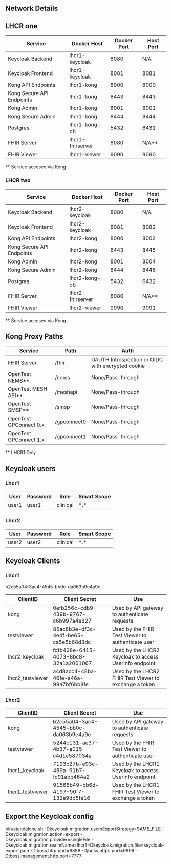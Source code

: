 ## Network Details 

## LHCR one

| Service | Docker Host | Docker Port | Host Port|
|---------|-------------|-------------|-----------|
| Keycloak Backend | lhcr1-keycloak | 8080 | N/A|
| Keycloak Frontend | lhcr1-keycloak | 8081 | 8081|  
| Kong API Endpoints | lhcr1-kong | 8000 | 8000 | 
| Kong Secure API Endpoints | lhcr1-kong | 8443 | 8443 |
| Kong Admin | lhcr1-kong | 8001 | 8001|
| Kong Secure Admin | lhcr1-kong | 8444 | 8444 |
| Postgres   | lhcr1-kong-db | 5432 | 6431|
| FHIR Server| lhcr1-fhirserver | 8080 | N/A** |
| FHIR Viewer | lhcr1-viewer | 9090 | 9090 |

** Service accesed via Kong

### LHCR two

| Service | Docker Host | Docker Port | Host Port|
|---------|-------------|-------------|-----------|
| Keycloak Backend | lhcr2-keycloak | 8080 | N/A| 
| Keycloak Frontend | lhcr2-keycloak | 8081 | 8082| 
| Kong API Endpoints | lhcr2-kong | 8000 | 8002|
| Kong Secure API Endpoints | lhcr2-kong | 8443 | 8445|
| Kong Admin | lhcr2-kong | 8001 | 8004 |
| Kong Secure Admin | lhcr2-kong | 8444 | 8446 |
| Postgres   | lhcr2-kong-db | 5432 | 6432 |
| FHIR Server| lhcr2-fhirserver | 8080 | N/A** |
| FHIR Viewer | lhcr2-viewer | 9090 | 9091 |

** Service accesed via Kong

## Kong Proxy Paths
| Service | Path | Auth
|-----|-----|----|
| FHIR Server | /fhir | OAUTH Introspection or OIDC with encrypted cookie
| OpenTest NEMS** | /nems | None/Pass-through
| OpenTest MESH API** | /meshapi | None/Pass-through
| OpenTest SMSP** | /smsp | None/Pass-through
| OpenTest GPConnect 0.x| /gpconnect0  | None/Pass-through
| OpenTest GPConnect 1.x| /gpconnect1  | None/Pass-through


** LHCR1 Only

## Keycloak users

### Lhcr1

| User | Password | Role | Smart Scope
|------|----------|-----|----
| user1| user1    | clinical | \*.*

### Lhcr2

| User | Password | Role| Smart Scope
|------|----------|-----|-----
| user2| user2    | clinical | \*.*

## Keycloak Clients

### Lhcr1

b2c55a04-3ac4-4545-bb0c-da063b9e4a9e

| ClientID | Client Secret | Use
|------|----------|-----
| kong| 0efb256c-cdb9-439b-9767-c6b997a4e827 | Used by API gateway to authenticate requests
| testviewer| 85ac8b3e-df3c-4e4f-be65-ca5e5b68d3dc | Used by the FHIR Test Viewer to authenticate user
| lhcr2_keycloak| fdfb428e-6415-4073-8bc8-32a1a2061067 | Used by the LHCR2 Keycloak to access Userinfo endpoint
| lhcr2_testviewer| a4d8acc4-48ba-46fe-a46a-99a7bf6bb8fe | Used by the LHCR2 FHIR Test Viewer to exchange a token

### Lhcr2
| ClientID | Client Secret | Use
|------|----------|-----
| kong| b2c55a04-3ac4-4545-bb0c-da063b9e4a9e| Used by API gateway to authenticate requests
| testviewer| 5244c131-ae37-4b37-a015-c4d1e587034a | Used by the FHIR Test Viewer to authenticate user
| lhcr1_keycloak| 7193c27b-e93c-459a-91b7-fc91abb464a2 | Used by the LHCR1 Keycloak to access Userinfo endpoint
| lhcr1_testviewer| 91568b49-bb6d-4197-90f7-132e9db5fe16 | Used by the LHCR1 FHIR Test Viewer to exchange a token

## Export the Keycloak config

bin/standalone.sh -Dkeycloak.migration.usersExportStrategy=SAME_FILE -Dkeycloak.migration.action=export -Dkeycloak.migration.provider=singleFile -Dkeycloak.migration.realmName=lhcr1 -Dkeycloak.migration.file=keycloak-export.json -Djboss.http.port=8888 -Djboss.https.port=9999 -Djboss.management.http.port=7777